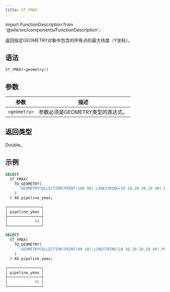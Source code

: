 ```yaml
---
title: ST_YMAX
---
```

import FunctionDescription from '@site/src/components/FunctionDescription';

<FunctionDescription description="引入或更新: v1.2.512"/>

返回指定GEOMETRY对象中包含的所有点的最大纬度（Y坐标）。

## 语法

```sql
ST_YMAX(<geometry>)
```

## 参数

| 参数         | 描述                                               |
|--------------|--------------------------------------------------|
| `<geometry>` | 参数必须是GEOMETRY类型的表达式。                  |

## 返回类型

Double。

## 示例

```sql
SELECT
  ST_YMAX(
    TO_GEOMETRY(
      'GEOMETRYCOLLECTION(POINT(180 50),LINESTRING(10 10,20 20,10 40),POINT EMPTY)'
    )
  ) AS pipeline_ymax;

┌───────────────┐
│ pipeline_ymax │
├───────────────┤
│            50 │
└───────────────┘

SELECT
  ST_YMAX(
    TO_GEOMETRY(
      'GEOMETRYCOLLECTION(POINT(40 10),LINESTRING(10 10,20 20,10 40),POLYGON((40 40,20 45,45 30,40 40)))'
    )
  ) AS pipeline_ymax;

┌───────────────┐
│ pipeline_ymax │
├───────────────┤
│            45 │
└───────────────┘
```